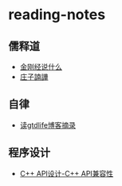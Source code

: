 # reading-notes
## 儒释道
- [金刚经说什么](jin_gang_jing_shuo_shen_me.md)
- [庄子諵譁](zhuang_zi_nan_hua.md)

## 自律
- [读gtdlife博客摘录](gtdlife.md)

## 程序设计
- [C++ API设计-C++ API兼容性](cpp_api_design.md)